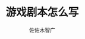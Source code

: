 ---
title: 游戏剧本怎么写
subtitle: 
author: [佐佐木智广]
category: [文案]
cover: https://cdn.weread.qq.com/weread/cover/47/YueWen_25016191/t7_YueWen_25016191.jpg
status: todo
---